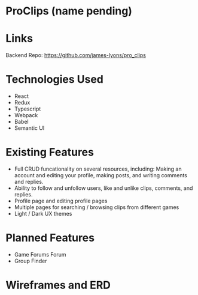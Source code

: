 # ProClips (name pending)

# Links
Backend Repo: https://github.com/james-lyons/pro_clips

# Technologies Used
- React
- Redux
- Typescript
- Webpack
- Babel
- Semantic UI

# Existing Features
- Full CRUD funcationality on several resources, including: Making an account and editing your profile, making posts, and writing comments and replies.
- Ability to follow and unfollow users, like and unlike clips, comments, and replies.
- Profile page and editing profile pages
- Multiple pages for searching / browsing clips from different games
- Light / Dark UX themes

# Planned Features
- Game Forums Forum
- Group Finder 

# Wireframes and ERD
